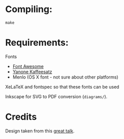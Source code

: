 # Compiling:

```
make
```

# Requirements:

Fonts

* [Font Awesome](http://fortawesome.github.io/Font-Awesome/)
* [Yanone Kaffeesatz](https://www.google.com/fonts#UsePlace:use/Collection:Yanone+Kaffeesatz)
* Menlo (OS X font - not sure about other platforms)

XeLaTeX and fontspec so that these fonts can be used

Inkscape for SVG to PDF conversion (`diagrams/`).

# Credits

Design taken from this [great talk](http://bost.ocks.org/mike/d3/workshop/#0).
